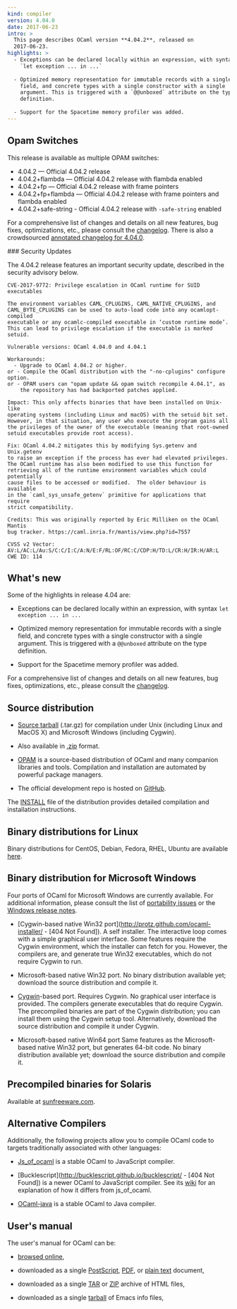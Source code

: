 ```yaml
---
kind: compiler
version: 4.04.0
date: 2017-06-23
intro: >
  This page describes OCaml version **4.04.2**, released on
  2017-06-23.
highlights: >
  - Exceptions can be declared locally within an expression, with syntax
    `let exception ... in ...`
  
  - Optimized memory representation for immutable records with a single
    field, and concrete types with a single constructor with a single
    argument. This is triggered with a `@@unboxed` attribute on the type
    definition.
  
  - Support for the Spacetime memory profiler was added.
---
```


Opam Switches
-------------

This release is available as multiple OPAM switches:

- 4.04.2 — Official 4.04.2 release
- 4.04.2+flambda — Official 4.04.2 release with flambda enabled
- 4.04.2+fp — Official 4.04.2 release with frame pointers
- 4.04.2+fp+flambda — Official 4.04.2 release with frame pointers and flambda enabled
- 4.04.2+safe-string - Official 4.04.2 release with `-safe-string` enabled

For a comprehensive list of changes and details on all new features,
bug fixes, optimizations, etc., please consult the
[changelog](https://v2.ocaml.org/releases/4.04/notes/Changes). There
is also a crowdsourced [annotated
changelog for 4.04.0](https://github.com/gasche/ocaml-releases-change-explanation/wiki/4.04.0-changes-explanation).

### Security Updates

The 4.04.2 release features an important security update, described in
the security advisory below.

```
CVE-2017-9772: Privilege escalation in OCaml runtime for SUID executables

The environment variables CAML_CPLUGINS, CAML_NATIVE_CPLUGINS, and
CAML_BYTE_CPLUGINS can be used to auto-load code into any ocamlopt-compiled
executable or any ocamlc-compiled executable in ‘custom runtime mode’.
This can lead to privilege escalation if the executable is marked setuid.

Vulnerable versions: OCaml 4.04.0 and 4.04.1

Workarounds:
  - Upgrade to OCaml 4.04.2 or higher.
or - Compile the OCaml distribution with the "-no-cplugins" configure option.
or - OPAM users can "opam update && opam switch recompile 4.04.1", as
    the repository has had backported patches applied.

Impact: This only affects binaries that have been installed on Unix-like
operating systems (including Linux and macOS) with the setuid bit set.
However, in that situation, any user who execute the program gains all
the privileges of the owner of the executable (meaning that root-owned
setuid executables provide root access).

Fix: OCaml 4.04.2 mitigates this by modifying Sys.getenv and Unix.getenv
to raise an exception if the process has ever had elevated privileges.
The OCaml runtime has also been modified to use this function for
retrieving all of the runtime environment variables which could potentially
cause files to be accessed or modified.  The older behaviour is available
in the `caml_sys_unsafe_getenv` primitive for applications that require
strict compatibility.

Credits: This was originally reported by Eric Milliken on the OCaml Mantis
bug tracker. https://caml.inria.fr/mantis/view.php?id=7557

CVSS v2 Vector:
AV:L/AC:L/Au:S/C:C/I:C/A:N/E:F/RL:OF/RC:C/CDP:H/TD:L/CR:H/IR:H/AR:L
CWE ID: 114
```

## What's new

Some of the highlights in release 4.04 are:

- Exceptions can be declared locally within an expression, with syntax
  `let exception ... in ...`

- Optimized memory representation for immutable records with a single
  field, and concrete types with a single constructor with a single
  argument. This is triggered with a `@@unboxed` attribute on the type
  definition.

- Support for the Spacetime memory profiler was added.

For a comprehensive list of changes and details on all new features,
bug fixes, optimizations, etc., please consult the
[changelog](https://v2.ocaml.org/releases/4.04/notes/Changes).


## Source distribution

- [Source
  tarball](https://github.com/ocaml/ocaml/archive/4.04.2.tar.gz)
  (.tar.gz) for compilation under Unix (including Linux and MacOS X)
  and Microsoft Windows (including Cygwin).

- Also available in
  [.zip](https://github.com/ocaml/ocaml/archive/4.04.2.zip)
  format.

- [OPAM](https://opam.ocaml.org/) is a source-based distribution of
  OCaml and many companion libraries and tools. Compilation and
  installation are automated by powerful package managers.

- The official development repo is hosted on
  [GitHub](https://github.com/ocaml/ocaml).

The [INSTALL](https://v2.ocaml.org/releases/4.04/notes/INSTALL.adoc)
file of the distribution provides detailed compilation and
installation instructions.


## Binary distributions for Linux

Binary distributions for CentOS, Debian, Fedora, RHEL, Ubuntu are
available
[here](http://software.opensuse.org/download.html?project=home%3Aocaml&package=ocaml).


## Binary distribution for Microsoft Windows

Four ports of OCaml for Microsoft Windows are currently available. For
additional information, please consult the list of [portability
issues](/learn/portability.html) or the
[Windows release
notes](https://v2.ocaml.org/releases/4.04/notes/README.win32.adoc).

- [Cygwin-based native Win32
  port](http://protz.github.com/ocaml-installer/ - [404 Not Found]). A self
  installer. The interactive loop comes with a simple graphical user
  interface. Some features require the Cygwin environment, which the
  installer can fetch for you. However, the compilers are, and
  generate true Win32 executables, which do not require Cygwin to run.

- Microsoft-based native Win32 port. No binary distribution available
  yet; download the source distribution and compile it.

- [Cygwin](http://cygwin.com/)-based port. Requires Cygwin. No
  graphical user interface is provided. The compilers generate
  executables that do require Cygwin. The precompiled binaries are
  part of the Cygwin distribution; you can install them using the
  Cygwin setup tool. Alternatively, download the source distribution
  and compile it under Cygwin.

- Microsoft-based native Win64 port Same features as the
  Microsoft-based native Win32 port, but generates 64-bit code. No
  binary distribution available yet; download the source distribution
  and compile it.


## Precompiled binaries for Solaris

Available at [sunfreeware.com](http://sunfreeware.com/).


## Alternative Compilers

Additionally, the following projects allow you to compile OCaml code to
targets traditionally associated with other languages:

* [Js_of_ocaml](http://ocsigen.org/js_of_ocaml/) is a stable OCaml
  to JavaScript compiler.

* [Bucklescript](http://bucklescript.github.io/bucklescript/ - [404 Not Found]) is a newer
  OCaml to JavaScript compiler. See its
  [wiki](https://github.com/bucklescript/bucklescript/wiki/Differences-from-js_of_ocaml)
  for an explanation of how it differs from js_of_ocaml.

* [OCaml-java](http://www.ocamljava.org/) is a stable OCaml to
  Java compiler.


## User's manual

The user's manual for OCaml can be:

- [browsed
  online](https://v2.ocaml.org/releases/4.04/htmlman/index.html),

- downloaded as a single
  [PostScript](https://v2.ocaml.org/releases/4.04/ocaml-4.04-refman.ps.gz),
  [PDF](https://v2.ocaml.org/releases/4.04/ocaml-4.04-refman.pdf),
  or [plain
  text](https://v2.ocaml.org/releases/4.04/ocaml-4.04-refman.txt)
  document,

- downloaded as a single
  [TAR](https://v2.ocaml.org/releases/4.04/ocaml-4.04-refman-html.tar.gz)
  or
  [ZIP](https://v2.ocaml.org/releases/4.04/ocaml-4.04-refman-html.zip)
  archive of HTML files,

- downloaded as a single
  [tarball](https://v2.ocaml.org/releases/4.04/ocaml-4.04-refman.info.tar.gz)
  of Emacs info files,


